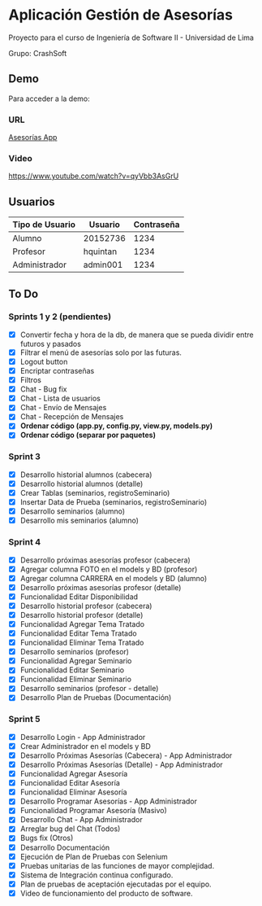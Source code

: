 # Aplicación Gestión de Asesorías

Proyecto para el curso de Ingeniería de Software II - Universidad de Lima

Grupo: CrashSoft

## Demo

Para acceder a la demo:

### URL

[Asesorías App](http://asesoriasapp.herokuapp.com/)


### Video

https://www.youtube.com/watch?v=qyVbb3AsGrU

## Usuarios

Tipo de Usuario | Usuario | Contraseña
--- | --- | ---
Alumno | 20152736 | 1234
Profesor | hquintan | 1234
Administrador | admin001 | 1234

## To Do

### Sprints 1 y 2 (pendientes)
- [x] Convertir fecha y hora de la db, de manera que se pueda dividir entre futuros y pasados
- [x] Filtrar el menú de asesorías solo por las futuras.
- [x] Logout button
- [x] Encriptar contraseñas
- [x] Filtros
- [x] Chat - Bug fix
- [x] Chat - Lista de usuarios
- [x] Chat - Envío de Mensajes
- [x] Chat - Recepción de Mensajes
- [x] **Ordenar código (app.py, config.py, view.py, models.py)**
- [x] **Ordenar código (separar por paquetes)**

### Sprint 3
- [x] Desarrollo historial alumnos (cabecera)
- [x] Desarrollo historial alumnos (detalle)
- [x] Crear Tablas (seminarios, registroSeminario)
- [x] Insertar Data de Prueba (seminarios, registroSeminario)
- [x] Desarrollo seminarios (alumno)
- [x] Desarrollo mis seminarios (alumno)

### Sprint 4
- [x] Desarrollo próximas asesorías profesor (cabecera)
- [x] Agregar columna FOTO en el models y BD (profesor)
- [x] Agregar columna CARRERA en el models y BD (alumno)
- [x] Desarrollo próximas asesorías profesor (detalle)
- [x] Funcionalidad Editar Disponibilidad
- [x] Desarrollo historial profesor (cabecera)
- [x] Desarrollo historial profesor (detalle)
- [x] Funcionalidad Agregar Tema Tratado
- [x] Funcionalidad Editar Tema Tratado
- [x] Funcionalidad Eliminar Tema Tratado
- [x] Desarrollo seminarios (profesor)
- [x] Funcionalidad Agregar Seminario
- [x] Funcionalidad Editar Seminario
- [x] Funcionalidad Eliminar Seminario
- [x] Desarrollo seminarios (profesor - detalle)
- [x] Desarrollo Plan de Pruebas (Documentación)

### Sprint 5
- [x] Desarrollo Login - App Administrador
- [x] Crear Administrador en el models y BD
- [x] Desarrollo Próximas Asesorías (Cabecera) - App Administrador
- [x] Desarrollo Próximas Asesorías (Detalle) - App Administrador
- [x] Funcionalidad Agregar Asesoría
- [x] Funcionalidad Editar Asesoría
- [x] Funcionalidad Eliminar Asesoría
- [x] Desarrollo Programar Asesorías - App Administrador
- [x] Funcionalidad Programar Asesoría (Masivo)
- [x] Desarrollo Chat - App Administrador
- [x] Arreglar bug del Chat (Todos)
- [x] Bugs fix (Otros)
- [x] Desarrollo Documentación
- [x] Ejecución de Plan de Pruebas con Selenium
- [x] Pruebas unitarias de las funciones de mayor complejidad.
- [x] Sistema de Integración continua configurado.
- [x] Plan de pruebas de aceptación ejecutadas por el equipo.
- [x] Video de funcionamiento del producto de software.
